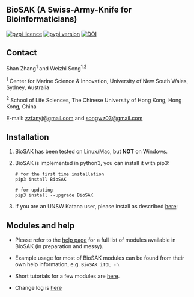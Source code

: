 
## BioSAK (A Swiss-Army-Knife for Bioinformaticians)

[![pypi licence ](https://img.shields.io/pypi/l/BioSAK.svg)](https://opensource.org/licenses/gpl-3.0.html)
[![pypi version ](https://img.shields.io/pypi/v/BioSAK.svg)](https://pypi.python.org/pypi/BioSAK) 
[![DOI](https://zenodo.org/badge/DOI/10.5281/zenodo.4070001.svg)](https://doi.org/10.5281/zenodo.4070001)


Contact
---

Shan Zhang<sup>1</sup> and Weizhi Song<sup>1,2</sup>

<sup>1</sup> Center for Marine Science & Innovation, University of New South Wales, Sydney, Australia

<sup>2</sup> School of Life Sciences, The Chinese University of Hong Kong, Hong Kong, China

E-mail: zzfanyi@gmail.com and songwz03@gmail.com


Installation
---

1. BioSAK has been tested on Linux/Mac, but **NOT** on Windows.

1. BioSAK is implemented in python3, you can install it with pip3:

       # for the first time installation
       pip3 install BioSAK
      
       # for updating
       pip3 install --upgrade BioSAK

1. If you are an UNSW Katana user, please install as described [here](doc/README_installation_UNSW.md):


Modules and help
---

+ Please refer to the [help page](doc/index.md) for a full list of modules available in BioSAK (in preparation and messy).

+ Example usage for most of BioSAK modules can be found from their own help information, e.g. `BioSAK iTOL -h`.

+ Short tutorials for a few modules are [here](https://github.com/songweizhi/BioSAK/tree/master/BioSAK_tutorial).

+ Change log is [here](BioSAK/VERSION) 



